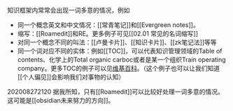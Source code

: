 知识框架内常常会出现一词多意的情况，例如
- 同一个概念英文和中文情况：[[常青笔记]]和[[Evergreen notes]]。
- 缩写：[[Roamedit]]和RE。更多例子可见[[02.01 常见的名词缩写]]
- 对同一个概念不同的叫法：[[卢曼卡片]]、[[知识卡片]]、[[zk笔记法]]等等
- 同一个词对应不同的实体：例如[[TOC]]，可以代表知识管理领域的Table of contents、化学上的Total organic carboc或者是某一个组织Train operating company。更多TOC的例子可以见[维基百科](https://en.wikipedia.org/wiki/TOC)。（这个例子也可以让我们知道[[个人偏见]]会影响我们对事物的认知）

202008272120
据我所知，只有[[Roamedit]]可以比较好处理一词多意的情况。这可能是[[obsidian未来努力的方向]]。